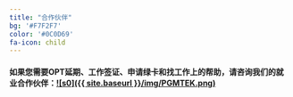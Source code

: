 ```yaml
---
title: "合作伙伴"
bg: '#F7F2F7'
color: '#0C0D69'
fa-icon: child
---
```


#### 如果您需要OPT延期、工作签证、申请绿卡和找工作上的帮助，请咨询我们的就业合作伙伴：[![s0]({{ site.baseurl }}/img/PGMTEK.png)](http://pgmtek.com/)
